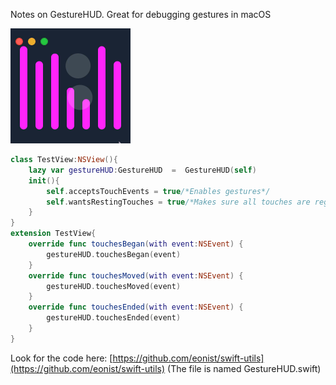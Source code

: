 Notes on GestureHUD<!--more-->. Great for debugging gestures in macOS

<img width="192" alt="img" src="https://raw.githubusercontent.com/stylekit/img/master/multitouch.mov.gif">


```swift
class TestView:NSView(){
    lazy var gestureHUD:GestureHUD  =  GestureHUD(self)
    init(){
        self.acceptsTouchEvents = true/*Enables gestures*/
        self.wantsRestingTouches = true/*Makes sure all touches are registered. Doesn't register when used in playground*/
    }
}
extension TestView{
    override func touchesBegan(with event:NSEvent) {
        gestureHUD.touchesBegan(event)
    }
    override func touchesMoved(with event:NSEvent) {
        gestureHUD.touchesMoved(event)
    }
    override func touchesEnded(with event:NSEvent) {
        gestureHUD.touchesEnded(event)
    }
}
```

Look for the code here: [https://github.com/eonist/swift-utils](https://github.com/eonist/swift-utils)  (The file is named GestureHUD.swift)    